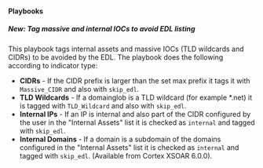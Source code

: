 #### Playbooks
##### New: Tag massive and internal IOCs to avoid EDL listing
This playbook tags internal assets and massive IOCs (TLD wildcards and CIDRs) to be avoided by the EDL. The playbook does the following according to indicator type:
- **CIDRs** - If the CIDR prefix is larger than the set max prefix it tags it with `Massive_CIDR` and also with `skip_edl`.
- **TLD Wildcards** - If a domainglob is a TLD wildcard (for example *.net) it is tagged with `TLD_Wildcard` and also with `skip_edl`.
- **Internal IPs** - If an IP is internal and also part of the CIDR configured by the user in the "Internal Assets" list it is checked as `internal` and tagged with `skip_edl`.
- **Internal Domains** - If a domain is a subdomain of the domains configured in the "Internal Assets" list it is checked as `internal` and tagged with `skip_edl`. (Available from Cortex XSOAR 6.0.0).